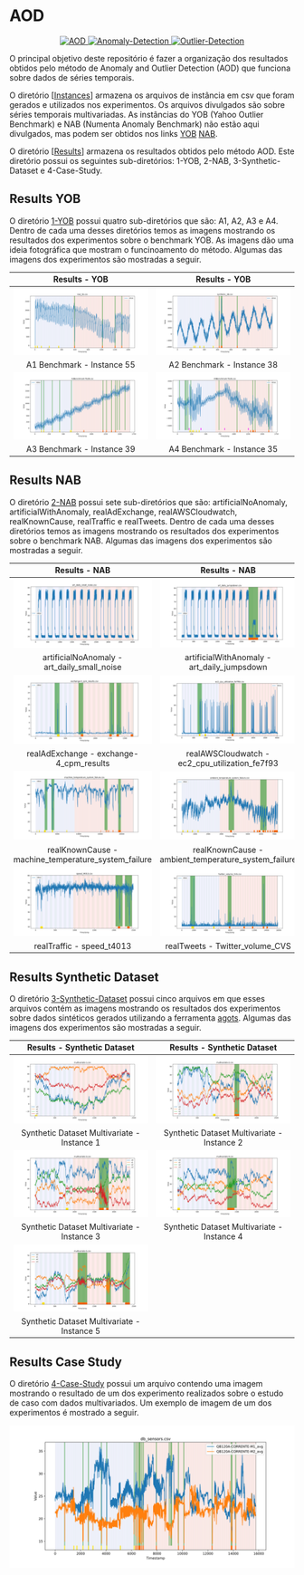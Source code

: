 # AOD

<p align="center">
  <a href="#">
    <img src="https://img.shields.io/badge/AOD-brightgreen.svg" alt="AOD">
  </a>
  <a href="#">
    <img src="https://img.shields.io/badge/Anomaly-Detection-blue.svg" alt="Anomaly-Detection">
  </a>
  <a href="#">
    <img src="https://img.shields.io/badge/Outlier-Detection-orange.svg" alt="Outlier-Detection">
  </a>
</p>

O principal objetivo deste repositório é fazer a organização dos resultados obtidos pelo método de Anomaly and Outlier Detection (AOD) que funciona sobre dados de séries temporais. 

O diretório [[Instances](./Instances/)] armazena os arquivos de instância em csv que foram gerados e utilizados nos experimentos. Os arquivos divulgados são sobre séries temporais multivariadas. As instâncias do YOB (Yahoo Outlier Benchmark) e NAB (Numenta Anomaly Benchmark) não estão aqui divulgados, mas podem ser obtidos nos links [YOB](https://webscope.sandbox.yahoo.com/catalog.php?datatype=s\&did=70) [NAB](https://github.com/numenta/NAB).

O diretório [[Results](./Results/)] armazena os resultados obtidos pelo método AOD. Este diretório possui os seguintes sub-diretórios: 1-YOB, 2-NAB, 3-Synthetic-Dataset e 4-Case-Study. 

## Results YOB

O diretório [1-YOB](./Results/1-YOB/) possui quatro sub-diretórios que são: A1, A2, A3 e A4. Dentro de cada uma desses diretórios temos as imagens mostrando os resultados dos experimentos sobre o benchmark YOB. As imagens dão uma ideia fotográfica que mostram o funcinoamento do método. Algumas das imagens dos experimentos são mostradas a seguir. 

| Results - YOB                                          | Results - YOB                                          |
|:------------------------------------------------------:|:------------------------------------------------------:|
| ![](./Results/1-YOB/A1/plot-real_55.csv.svg)           | ![](./Results/1-YOB/A2/plot-synthetic_38.csv.svg)      |
| A1 Benchmark - Instance 55                             | A2 Benchmark - Instance 38                             |
| ![](./Results/1-YOB/A3/plot-A3Benchmark-TS39.csv.svg)  | ![](./Results/1-YOB/A4/plot-A4Benchmark-TS35.csv.svg)  |
| A3 Benchmark - Instance 39                             | A4 Benchmark - Instance 35                             |

## Results NAB

O diretório [2-NAB](./Results/2-NAB/) possui sete sub-diretórios que são: artificialNoAnomaly, artificialWithAnomaly, realAdExchange, realAWSCloudwatch, realKnownCause, realTraffic e realTweets. Dentro de cada uma desses diretórios temos as imagens mostrando os resultados dos experimentos sobre o benchmark NAB. Algumas das imagens dos experimentos são mostradas a seguir. 

| Results - NAB                                             | Results - NAB                                                   |
|:---------------------------------------------------------:|:---------------------------------------------------------------:|
| ![](./Results/2-NAB/artificialNoAnomaly/plot-art_daily_small_noise.csv.svg) | ![](./Results/2-NAB/artificialWithAnomaly/plot-art_daily_jumpsdown.csv.svg) |
| artificialNoAnomaly - art_daily_small_noise               | artificialWithAnomaly - art_daily_jumpsdown                     |
| ![](./Results/2-NAB/realAdExchange/plot-exchange-4_cpm_results.csv.svg) | ![](./Results/2-NAB/realAWSCloudwatch/plot-ec2_cpu_utilization_fe7f93.csv.svg) |
| realAdExchange - exchange-4_cpm_results                   | realAWSCloudwatch - ec2_cpu_utilization_fe7f93                  |
| ![](./Results/2-NAB/realKnownCause/plot-machine_temperature_system_failure.csv.svg)  | ![](./Results/2-NAB/realKnownCause/plot-ambient_temperature_system_failure.csv.svg)  |
| realKnownCause - machine_temperature_system_failure       | realKnownCause - ambient_temperature_system_failure             |
| ![](./Results/2-NAB/realTraffic/plot-speed_t4013.csv.svg) | ![](./Results/2-NAB/realTweets/plot-Twitter_volume_CVS.csv.svg) |
| realTraffic - speed_t4013                                 | realTweets - Twitter_volume_CVS                                 |

## Results Synthetic Dataset

O diretório [3-Synthetic-Dataset](./Results/3-Synthetic-Dataset/) possui cinco arquivos em que esses arquivos contém as imagens mostrando os resultados dos experimentos sobre dados sintéticos gerados utilizando a ferramenta [agots](https://github.com/KDD-OpenSource/agots). Algumas das imagens dos experimentos são mostradas a seguir. 

| Results - Synthetic Dataset                                    | Results - Synthetic Dataset                                    |
|:--------------------------------------------------------------:|:--------------------------------------------------------------:|
| ![](./Results/3-Synthetic-Dataset/plot-multivariate-1.csv.svg) | ![](./Results/3-Synthetic-Dataset/plot-multivariate-2.csv.svg) |
| Synthetic Dataset Multivariate - Instance 1                    | Synthetic Dataset Multivariate - Instance 2                    |
| ![](./Results/3-Synthetic-Dataset/plot-multivariate-3.csv.svg) | ![](./Results/3-Synthetic-Dataset/plot-multivariate-4.csv.svg) |
| Synthetic Dataset Multivariate - Instance 3                    | Synthetic Dataset Multivariate - Instance 4                    |
| ![](./Results/3-Synthetic-Dataset/plot-multivariate-5.csv.svg) |                                                                |
| Synthetic Dataset Multivariate - Instance 5                    |                                                                |

## Results Case Study

O diretório [4-Case-Study](./Results/4-Case-Study/) possui um arquivo contendo uma imagem mostrando o resultado de um dos experimento realizados sobre o estudo de caso com dados multivariados. Um exemplo de imagem de um dos experimentos é mostrado a seguir. 

![](./Results/4-Case-Study/plot-db_sensors.csv.svg)
